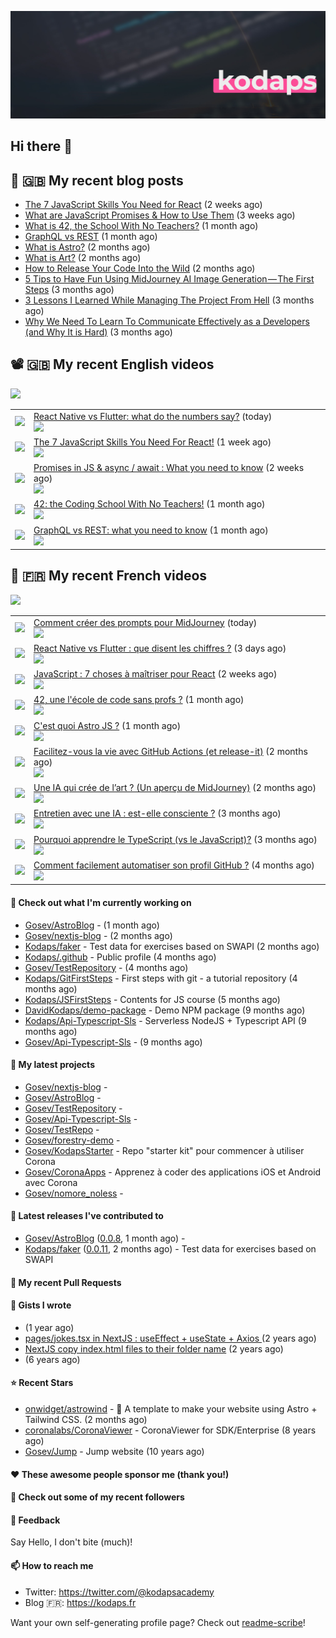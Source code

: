 ![This is an image](images/header.jpg)

## Hi there 👋


## 📜 🇬🇧 My recent blog posts

- [The 7 JavaScript Skills You Need for React](https://javascript.plainenglish.io/the-7-javascript-skills-you-need-for-react-9244169ca80a?source=rss-e68daed69805------2) (2 weeks ago)
- [What are JavaScript Promises &amp; How to Use Them](https://javascript.plainenglish.io/what-are-javascript-promises-how-to-use-them-84fdff5757b9?source=rss-e68daed69805------2) (3 weeks ago)
- [What is 42, the School With No Teachers?](https://levelup.gitconnected.com/what-is-42-the-school-with-no-teachers-7e4d0f9a80c1?source=rss-e68daed69805------2) (1 month ago)
- [GraphQL vs REST](https://levelup.gitconnected.com/graphql-vs-rest-e918d9e0e271?source=rss-e68daed69805------2) (1 month ago)
- [What is Astro?](https://javascript.plainenglish.io/what-is-astro-aa3369d5a7f4?source=rss-e68daed69805------2) (2 months ago)
- [What is Art?](https://gosev.medium.com/what-is-art-2dce12548091?source=rss-e68daed69805------2) (2 months ago)
- [How to Release Your Code Into the Wild](https://levelup.gitconnected.com/how-to-release-your-code-into-the-wild-dd144218cb9b?source=rss-e68daed69805------2) (2 months ago)
- [5 Tips to Have Fun Using MidJourney AI Image Generation — The First Steps](https://gosev.medium.com/5-tips-to-have-fun-using-midjourney-ai-image-generation-the-first-steps-81cf44a53931?source=rss-e68daed69805------2) (3 months ago)
- [3 Lessons I Learned While Managing The Project From Hell](https://medium.com/illumination/3-lessons-i-learned-while-managing-the-project-from-hell-e31196db2d5f?source=rss-e68daed69805------2) (3 months ago)
- [Why We Need To Learn To Communicate Effectively as a Developers (and Why It is Hard)](https://gosev.medium.com/why-we-need-to-learn-to-communicate-effectively-as-a-developers-and-why-it-is-hard-756871cd1b88?source=rss-e68daed69805------2) (3 months ago)

## 📽 🇬🇧 My recent English videos
<img src="https://img.shields.io/youtube/channel/subscribers/UC2DOovF-OjIQ6nHClUyLKKQ?style=for-the-badge"></img>
<table>

<tr>
<td><img src="https://img.youtube.com/vi/mMUFPn8Mxn4/default.jpg"></img></td>
<td>
<a href="https://www.youtube.com/watch?v=mMUFPn8Mxn4">React Native vs Flutter: what do the numbers say?</a> (today) <br/>
<img src="https://img.shields.io/youtube/views/mMUFPn8Mxn4?style=flat-square"> </img> 
</td>
</tr>
<tr>
<td><img src="https://img.youtube.com/vi/pL703Vv-9bY/default.jpg"></img></td>
<td>
<a href="https://www.youtube.com/watch?v=pL703Vv-9bY">The 7 JavaScript Skills You Need For React!</a> (1 week ago) <br/>
<img src="https://img.shields.io/youtube/views/pL703Vv-9bY?style=flat-square"> </img> 
</td>
</tr>
<tr>
<td><img src="https://img.youtube.com/vi/ab3ZFyeBUhw/default.jpg"></img></td>
<td>
<a href="https://www.youtube.com/watch?v=ab3ZFyeBUhw">Promises in JS &amp; async / await : What you need to know</a> (2 weeks ago) <br/>
<img src="https://img.shields.io/youtube/views/ab3ZFyeBUhw?style=flat-square"> </img> 
</td>
</tr>
<tr>
<td><img src="https://img.youtube.com/vi/nGvnbO8ys3A/default.jpg"></img></td>
<td>
<a href="https://www.youtube.com/watch?v=nGvnbO8ys3A">42: the Coding School With No Teachers!</a> (1 month ago) <br/>
<img src="https://img.shields.io/youtube/views/nGvnbO8ys3A?style=flat-square"> </img> 
</td>
</tr>
<tr>
<td><img src="https://img.youtube.com/vi/x6r4IzofPVc/default.jpg"></img></td>
<td>
<a href="https://www.youtube.com/watch?v=x6r4IzofPVc">GraphQL vs REST: what you need to know</a> (1 month ago) <br/>
<img src="https://img.shields.io/youtube/views/x6r4IzofPVc?style=flat-square"> </img> 
</td>
</tr>
</table>

## 📜 🇫🇷 My recent French videos
<img src="https://img.shields.io/youtube/channel/subscribers/UCzdX32OIhpfrdxQRhN2s98w?style=for-the-badge"></img>
<table>

<tr>
<td><img src="https://img.youtube.com/vi/QRxm-v35HUU/default.jpg"></img></td>
<td>
<a href="https://www.youtube.com/watch?v=QRxm-v35HUU">Comment créer des prompts pour MidJourney</a> (today) <br/>
<img src="https://img.shields.io/youtube/views/QRxm-v35HUU?style=flat-square"> </img> 
</td>
</tr>
<tr>
<td><img src="https://img.youtube.com/vi/gd-ydj-B7GU/default.jpg"></img></td>
<td>
<a href="https://www.youtube.com/watch?v=gd-ydj-B7GU">React Native vs Flutter : que disent les chiffres ?</a> (3 days ago) <br/>
<img src="https://img.shields.io/youtube/views/gd-ydj-B7GU?style=flat-square"> </img> 
</td>
</tr>
<tr>
<td><img src="https://img.youtube.com/vi/HrrBtXKWtlg/default.jpg"></img></td>
<td>
<a href="https://www.youtube.com/watch?v=HrrBtXKWtlg">JavaScript : 7 choses à maîtriser pour React</a> (2 weeks ago) <br/>
<img src="https://img.shields.io/youtube/views/HrrBtXKWtlg?style=flat-square"> </img> 
</td>
</tr>
<tr>
<td><img src="https://img.youtube.com/vi/YTezImw4xKU/default.jpg"></img></td>
<td>
<a href="https://www.youtube.com/watch?v=YTezImw4xKU">42, une l&#39;école de code sans profs ?</a> (1 month ago) <br/>
<img src="https://img.shields.io/youtube/views/YTezImw4xKU?style=flat-square"> </img> 
</td>
</tr>
<tr>
<td><img src="https://img.youtube.com/vi/I4ckSYkS8MU/default.jpg"></img></td>
<td>
<a href="https://www.youtube.com/watch?v=I4ckSYkS8MU">C&#39;est quoi Astro JS ?</a> (1 month ago) <br/>
<img src="https://img.shields.io/youtube/views/I4ckSYkS8MU?style=flat-square"> </img> 
</td>
</tr>
<tr>
<td><img src="https://img.youtube.com/vi/TJIYao7_B6w/default.jpg"></img></td>
<td>
<a href="https://www.youtube.com/watch?v=TJIYao7_B6w">Facilitez-vous la vie avec GitHub Actions (et release-it)</a> (2 months ago) <br/>
<img src="https://img.shields.io/youtube/views/TJIYao7_B6w?style=flat-square"> </img> 
</td>
</tr>
<tr>
<td><img src="https://img.youtube.com/vi/Zl6hAdB2LVE/default.jpg"></img></td>
<td>
<a href="https://www.youtube.com/watch?v=Zl6hAdB2LVE">Une IA qui crée de l’art ? (Un aperçu de MidJourney)</a> (2 months ago) <br/>
<img src="https://img.shields.io/youtube/views/Zl6hAdB2LVE?style=flat-square"> </img> 
</td>
</tr>
<tr>
<td><img src="https://img.youtube.com/vi/A3lJWEyo088/default.jpg"></img></td>
<td>
<a href="https://www.youtube.com/watch?v=A3lJWEyo088">Entretien avec une IA : est-elle consciente ?</a> (3 months ago) <br/>
<img src="https://img.shields.io/youtube/views/A3lJWEyo088?style=flat-square"> </img> 
</td>
</tr>
<tr>
<td><img src="https://img.youtube.com/vi/gmWPWpVXoXU/default.jpg"></img></td>
<td>
<a href="https://www.youtube.com/watch?v=gmWPWpVXoXU">Pourquoi apprendre le TypeScript (vs le JavaScript)?</a> (3 months ago) <br/>
<img src="https://img.shields.io/youtube/views/gmWPWpVXoXU?style=flat-square"> </img> 
</td>
</tr>
<tr>
<td><img src="https://img.youtube.com/vi/plN1GwhiO9c/default.jpg"></img></td>
<td>
<a href="https://www.youtube.com/watch?v=plN1GwhiO9c">Comment facilement automatiser son profil GitHub ?</a> (4 months ago) <br/>
<img src="https://img.shields.io/youtube/views/plN1GwhiO9c?style=flat-square"> </img> 
</td>
</tr>
</table>

#### 👷 Check out what I'm currently working on

- [Gosev/AstroBlog](https://github.com/Gosev/AstroBlog) -  (1 month ago)
- [Gosev/nextjs-blog](https://github.com/Gosev/nextjs-blog) -  (2 months ago)
- [Kodaps/faker](https://github.com/Kodaps/faker) - Test data for exercises based on SWAPI (2 months ago)
- [Kodaps/.github](https://github.com/Kodaps/.github) - Public profile (4 months ago)
- [Gosev/TestRepository](https://github.com/Gosev/TestRepository) -  (4 months ago)
- [Kodaps/GitFirstSteps](https://github.com/Kodaps/GitFirstSteps) - First steps with git - a tutorial repository (4 months ago)
- [Kodaps/JSFirstSteps](https://github.com/Kodaps/JSFirstSteps) - Contents for JS course (5 months ago)
- [DavidKodaps/demo-package](https://github.com/DavidKodaps/demo-package) - Demo NPM package (9 months ago)
- [Kodaps/Api-Typescript-Sls](https://github.com/Kodaps/Api-Typescript-Sls) - Serverless NodeJS &#43; Typescript API  (9 months ago)
- [Gosev/Api-Typescript-Sls](https://github.com/Gosev/Api-Typescript-Sls) -  (9 months ago)

#### 🌱 My latest projects

- [Gosev/nextjs-blog](https://github.com/Gosev/nextjs-blog) - 
- [Gosev/AstroBlog](https://github.com/Gosev/AstroBlog) - 
- [Gosev/TestRepository](https://github.com/Gosev/TestRepository) - 
- [Gosev/Api-Typescript-Sls](https://github.com/Gosev/Api-Typescript-Sls) - 
- [Gosev/TestRepo](https://github.com/Gosev/TestRepo) - 
- [Gosev/forestry-demo](https://github.com/Gosev/forestry-demo) - 
- [Gosev/KodapsStarter](https://github.com/Gosev/KodapsStarter) - Repo &#34;starter kit&#34; pour commencer à utiliser Corona
- [Gosev/CoronaApps](https://github.com/Gosev/CoronaApps) - Apprenez à coder des applications iOS et Android avec Corona
- [Gosev/nomore_noless](https://github.com/Gosev/nomore_noless) - 


#### 🔭 Latest releases I've contributed to

- [Gosev/AstroBlog](https://github.com/Gosev/AstroBlog) ([0.0.8](https://github.com/Gosev/AstroBlog/releases/tag/0.0.8), 1 month ago) - 
- [Kodaps/faker](https://github.com/Kodaps/faker) ([0.0.11](https://github.com/Kodaps/faker/releases/tag/0.0.11), 2 months ago) - Test data for exercises based on SWAPI

#### 🔨 My recent Pull Requests



#### 📓 Gists I wrote

- [](https://gist.github.com/ce3defb6415b67ec03f48fa11fc158f0) (1 year ago)
- [pages/jokes.tsx in NextJS : useEffect &#43; useState &#43; Axios ](https://gist.github.com/fbd960d5a653bf0f527678f038d5bee1) (2 years ago)
- [NextJS copy index.html files to their folder name](https://gist.github.com/e04abeb6079273b3be54ee6496a0b309) (2 years ago)
- [](https://gist.github.com/a144834b9542ab523a10) (6 years ago)

#### ⭐ Recent Stars

- [onwidget/astrowind](https://github.com/onwidget/astrowind) - 🚀 A template to make your website using Astro &#43; Tailwind CSS. (2 months ago)
- [coronalabs/CoronaViewer](https://github.com/coronalabs/CoronaViewer) - CoronaViewer for SDK/Enterprise (8 years ago)
- [Gosev/Jump](https://github.com/Gosev/Jump) - Jump website (10 years ago)

#### ❤️ These awesome people sponsor me (thank you!)


#### 👯 Check out some of my recent followers


#### 💬 Feedback

Say Hello, I don't bite (much)!

#### 📫 How to reach me

- Twitter: https://twitter.com/@kodapsacademy
- Blog  🇫🇷: https://kodaps.fr

Want your own self-generating profile page? Check out [readme-scribe](https://github.com/muesli/readme-scribe)!
